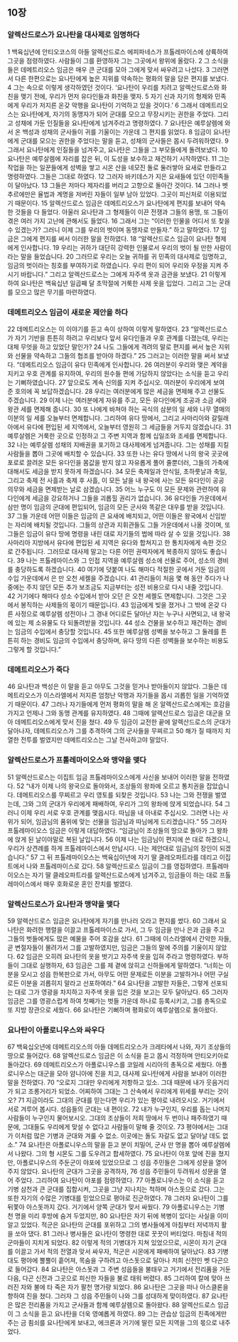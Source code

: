 ## 10장
### 알렉산드로스가 요나탄을 대사제로 임명하다
1 백육십년에 안티오코스의 아들 알렉산드로스 에피파네스가 프톨레마이스에 상륙하여 그곳을 점령하였다. 사람들이 그를 환영하자 그는 그곳에서 왕위에 올랐다.
2 그 소식을 들은 데메트리오스 임금은 매우 큰 군대를 모아 그에게 맞서 싸우려고 나섰다.
3 그러면서 다른 한편으로는 요나탄에게 높은 지위를 약속하는 평화의 말을 담은 편지를 보냈다.
4 그는 속으로 이렇게 생각하였던 것이다. ‘요나탄이 우리를 치려고 알렉산드로스와 화친을 맺기 전에, 우리가 먼저 유다인들과 화친을 맺자.
5 자기 신과 자기의 형제와 민족에게 우리가 저지른 온갖 악행을 요나탄이 기억하고 있을 것이다.’
6 그래서 데메트리오스는 요나탄에게, 자기의 동맹자가 되어 군대를 모으고 무장시키는 권한을 주었다. 그리고 성채에 가둔 인질들을 요나탄에게 넘겨주라고 명령하였다.
7 요나탄은 예루살렘에 와서 온 백성과 성채의 군사들이 귀를 기울이는 가운데 그 편지를 읽었다.
8 임금이 요나탄에게 군대를 모으는 권한을 주었다는 말을 듣고, 성채의 군사들은 몹시 두려워하였다.
9 그래서 요나탄에게 인질들을 넘겨주고, 요나탄은 그들을 그 부모들에게 돌려보냈다.
10 요나탄은 예루살렘에 자리를 잡은 뒤, 이 도성을 보수하고 재건하기 시작하였다.
11 그는 작업을 하는 일꾼들에게 성벽을 쌓고 시온 산을 네모진 돌로 둘러쌓아 요새로 만들라고 명령하였다. 그들은 그대로 하였다.
12 그러자 바키데스가 지은 요새들에 있던 이민족들이 달아났다.
13 그들은 저마다 제자리를 버리고 고향으로 돌아간 것이다.
14 그러나 벳 추르에만은 율법과 계명을 저버린 자들이 일부 남아 있었다. 그곳이 피신처로 이용되었기 때문이다.
15 알렉산드로스 임금은 데메트리오스가 요나탄에게 편지를 보내어 약속한 것들을 다 들었다. 아울러 요나탄과 그 형제들이 이끈 전쟁과 그들의 용맹, 또 그들이 겪은 여러 가지 고난에 관해서도 들었다.
16 그래서 그는 “이러한 인물을 어디서 또 찾을 수 있겠는가? 그러니 이제 그를 우리의 벗이며 동맹자로 만들자.” 하고 말하였다.
17 임금은 그에게 편지를 써서 이러한 말을 전하였다.
18 “알렉산드로스 임금이 요나탄 형제에게 인사합니다.
19 우리는 귀하가 대단히 강력한 인물로서 우리의 벗이 될 만한 사람이라는 말을 들었습니다.
20 그러므로 우리는 오늘 귀하를 귀 민족의 대사제로 임명하고, 임금의 벗이라는 칭호를 부여하기로 하였습니다. 우리 편이 되어 우리와 우정을 지켜 주시기 바랍니다.” 그리고 알렉산드로스는 그에게 자주색 옷과 금관을 보냈다.
21 이렇게 하여 요나탄은 백육십년 일곱째 달 초막절에 거룩한 사제 옷을 입었다. 그리고 그는 군대를 모으고 많은 무기를 마련하였다.
### 데메트리오스 임금이 새로운 제안을 하다
22 데메트리오스는 이 이야기를 듣고 속이 상하여 이렇게 말하였다.
23 “알렉산드로스가 자기 기반을 튼튼히 하려고 우리보다 앞서 유다인들과 우호 관계를 다졌는데, 우리는 대체 무엇을 하고 있었단 말인가?
24 나도 그들에게 격려의 말로 편지를 써서 높은 지위와 선물을 약속하고 그들의 협조를 받아야 하겠다.”
25 그러고는 이러한 말을 써서 보냈다. “데메트리오스 임금이 유다 민족에게 인사합니다.
26 여러분이 우리와 맺은 계약을 지키고 우호 관계를 유지하여, 우리의 원수들 편에 가담하지 않았다는 소식을 듣고 우리는 기뻐하였습니다.
27 앞으로도 계속 신의를 지켜 주십시오. 여러분이 우리에게 보여 준 호의에 꼭 보답하겠습니다.
28 우리는 여러분에게 많은 세금을 면제해 주고 선물도 주겠습니다.
29 이제 나는 여러분에게 자유를 주고, 모든 유다인에게 조공과 소금 세와 왕관 세를 면제해 줍니다.
30 또 나에게 바쳐야 하는 곡식의 삼분의 일 세와 나무 열매의 이분의 일 세를 오늘부터 면제합니다. 그리하여 유다 땅에서, 그리고 사마리아와 갈릴래아에서 유다에 편입된 세 지역에서, 오늘부터 영원히 그 세금들을 거두지 않겠습니다.
31 예루살렘은 거룩한 곳으로 인정하고 그 주변 지역과 함께 십일조와 조세를 면제합니다.
32 나는 예루살렘 성채의 지배권을 포기하고 대사제에게 넘겨줍니다. 그는 성채를 지킬 사람들을 뽑아 그곳에 배치할 수 있습니다.
33 또한 나는 유다 땅에서 나의 왕국 곳곳에 포로로 끌려온 모든 유다인을 몸값을 받지 않고 자유롭게 풀어 줄뿐더러, 그들의 가축에 대해서도 세금을 받지 못하게 하겠습니다.
34 모든 축제일과 안식일, 초하룻날과 축일, 그리고 축제 전 사흘과 축제 후 사흘, 이 모든 날을 내 왕국에 사는 모든 유다인이 공공 의무와 세금을 면제받는 날로 삼겠습니다.
35 어느 누구도 이 모든 문제와 관련하여 유다인에게 세금을 강요하거나 그들을 괴롭힐 권리가 없습니다.
36 유다인들 가운데에서 삼만 명이 임금의 군대에 편입되어, 임금의 모든 군사와 똑같은 대우를 받을 것입니다.
37 그들 가운데 어떤 이들은 임금의 큰 요새에 배치되고, 어떤 이들은 왕국에서 신임받는 자리에 배치될 것입니다. 그들의 상관과 지휘관들도 그들 가운데에서 나올 것이며, 또 그들은 임금이 유다 땅에 명령을 내린 대로 자기들의 법에 따라 살 수 있을 것입니다.
38 사마리아 지방에서 유다에 편입된 세 지역은 유다와 합쳐지고 한 통치자에게 속한 것으로 간주됩니다. 그러므로 대사제 말고는 다른 어떤 권력자에게 복종하지 않아도 좋습니다.
39 나는 프톨레마이스와 그 인접 지역을 예루살렘 성소에 선물로 주어, 성소의 경비를 충당하도록 하겠습니다.
40 여기에 덧붙여 나도 해마다 적절한 곳에서 거둔 임금의 수입 가운데에서 은 만 오천 세켈을 주겠습니다.
41 관리들이 처음 몇 해 동안 주다가 나중에는 주지 않던 모든 추가 보조금도 지금부터는 성전 비용으로 다시 내줄 것입니다.
42 거기에다 해마다 성소 수입에서 받아 오던 은 오천 세켈도 면제합니다. 그것은 그곳에서 봉직하는 사제들의 몫이기 때문입니다.
43 임금에게 빚을 졌거나 그 밖에 온갖 다른 사정으로 예루살렘 성전이나 그 경내 어디로든 달아난 자는 누구나 사면되고, 내 왕국에 있는 제 소유물도 다 되돌려받을 것입니다.
44 성소 건물을 보수하고 재건하는 경비는 임금의 수입에서 충당할 것입니다.
45 또한 예루살렘 성벽을 보수하고 그 둘레를 튼튼히 하는 경비도 임금의 수입에서 충당하며, 유다 땅의 다른 성벽들을 보수하는 비용도 그렇게 할 것입니다.”
### 데메트리오스가 죽다
46 요나탄과 백성은 이 말을 듣고 아무도 그것을 믿거나 받아들이지 않았다. 그들은 데메트리오스가 이스라엘에서 저지른 엄청난 악행과 자기들을 몹시 괴롭힌 일을 기억하였기 때문이다.
47 그러나 자기들에게 먼저 평화의 말을 해 온 알렉산드로스에게는 호감을 가지고 언제나 그와 동맹 관계를 유지하였다.
48 그때에 알렉산드로스 임금은 대군을 모아 데메트리오스에게 맞서 진을 쳤다.
49 두 임금이 교전한 끝에 알렉산드로스의 군대가 달아나자, 데메트리오스가 그를 추격하여 그의 군사들을 무찌르고
50 해가 질 때까지 치열한 전투를 벌였지만 데메트리오스는 그날 전사하고야 말았다.
### 알렉산드로스가 프톨레마이오스와 맹약을 맺다
51 알렉산드로스는 이집트 임금 프톨레마이오스에게 사신을 보내어 이러한 말을 전하였다.
52 “내가 이제 나의 왕국으로 돌아와서, 조상들의 왕좌에 오르고 통치권을 잡았습니다. 데메트리오스를 무찌르고 우리 영토를 되찾은 것입니다.
53 나는 그와 전쟁을 벌였는데, 그와 그의 군대가 우리에게 패배하여, 우리가 그의 왕좌에 앉게 되었습니다.
54 그러니 이제 우리 서로 우호 관계를 맺읍시다. 따님을 내 아내로 주십시오. 그러면 나는 사위가 되어, 임금님의 품위에 맞는 선물을 임금님과 따님에게 드리겠습니다.”
55 그러자 프톨레마이오스 임금은 이렇게 대답하였다. “임금님이 조상들의 땅으로 돌아가 그 왕좌에 앉게 된 날이야말로 복된 날입니다.
56 이제 나는 임금님이 편지에 쓴 대로 하겠으니, 우리가 상견례를 하게 프톨레마이스에서 만납시다. 나는 제안대로 임금님의 장인이 되겠습니다.”
57 그 뒤 프톨레마이오스는 백육십이년에 자기 딸 클레오파트라를 데리고 이집트에서 나와 프톨레마이스로 갔다.
58 알렉산드로스 임금이 그를 영접하였다. 프톨레마이오스는 자기 딸 클레오파트라를 알렉산드로스에게 넘겨주고, 임금들이 하는 대로 프톨레마이스에서 매우 호화로운 혼인 잔치를 벌였다.
### 알렉산드로스가 요나탄과 맹약을 맺다
59 알렉산드로스 임금은 요나탄에게 자기를 만나러 오라고 편지를 썼다.
60 그래서 요나탄은 화려한 행렬을 이끌고 프톨레마이스로 가서, 그 두 임금을 만나 은과 금을 주고 그들의 벗들에게도 많은 예물을 주어 호감을 샀다.
61 그때에 이스라엘에서 간악한 자들, 곧 변절자들이 몰려가서 그를 고발하였지만, 임금은 그들의 말에 주의를 기울이지 않았다.
62 임금은 오히려 요나탄의 옷을 벗기고 자주색 옷을 입혀 주라고 명령하였다. 부하들이 그대로 실행하자,
63 임금은 그를 제 곁에 앉히고 신하들에게 말하였다. “너희는 이분을 모시고 성읍 한복판으로 가서, 아무도 어떤 문제로든 이분을 고발하거나 어떤 구실로든 이분을 괴롭히지 말라고 선포하여라.”
64 요나탄을 고발한 자들은, 그렇게 선포되는 대로 그가 영광을 차지하고 자주색 옷을 입은 것을 보고는 모두 달아났다.
65 그러자 임금은 그를 영광스럽게 하여 첫째가는 벗들 가운데 하나로 등록시키고, 그를 총독으로 또 지방 장관으로 세웠다.
66 요나탄은 기뻐하며 평화로이 예루살렘으로 돌아왔다.
### 요나탄이 아폴로니우스와 싸우다
67 백육십오년에 데메트리오스의 아들 데메트리오스가 크레타에서 나와, 자기 조상들의 땅으로 들어갔다.
68 알렉산드로스 임금은 이 소식을 듣고 몹시 걱정하며 안티오키아로 돌아갔다.
69 데메트리오스가 아폴로니우스를 코일레 시리아의 총독으로 세웠다. 아폴로니우스는 대군을 모아 얌니아에 진을 치고, 대사제 요나탄에게 사람을 보내어 이러한 말을 전하였다.
70 “오로지 그대만 우리에게 저항하고 있소. 그대 때문에 내가 웃음거리가 되고 조롱거리가 되었소. 어찌하여 그대는 그 산속에서 우리에게 위세를 부리는 것이오?
71 지금이라도 그대의 군대를 믿는다면 우리가 있는 평야로 내려오시오. 거기에서 서로 겨루어 봅시다. 성읍들의 군대는 내 편이오.
72 내가 누구인지, 우리를 돕는 나머지 사람들이 누구인지 물어보시오. 그대의 조상들이 저희 땅에서 두 번이나 패주하였기 때문에, 그대들도 우리에게 맞설 수 없다고 사람들이 말해 줄 것이오.
73 평야에서는 그대가 이처럼 많은 기병과 군대와 겨룰 수 없소. 이곳에는 돌도 자갈도 없고 달아날 데도 없소.”
74 요나탄은 아폴로니우스의 말을 듣고 분이 치밀어, 군사 만 명을 뽑아 예루살렘에서 나왔다. 그의 형 시몬도 그를 도우려고 합세하였다.
75 요나탄이 야포 앞에 진을 쳤지만, 아폴로니우스의 주둔군이 야포에 있었으므로 그 성읍 주민들은 그에게 성문을 열어 주지 않았다. 요나탄의 군대가 그곳을 공격하자,
76 성읍 주민들이 두려워서 성문을 열어 주었다. 그리하여 요나탄이 야포를 점령하였다.
77 아폴로니우스는 이 소식을 듣고 기병 삼천과 큰 군대를 집합시켜, 그곳을 그냥 지나치는 척하며 아스돗으로 갔다. 그는 또한 자기의 수많은 기병대를 믿었으므로 평야로 진군하였다.
78 그러자 요나탄이 그를 뒤쫓아 아스돗까지 갔다. 거기에서 양쪽 군대가 맞서 싸웠다.
79 아폴로니우스는 기병 천 명을 미리 후방에 숨겨 두었지만,
80 요나탄은 자기 뒤에 복병이 있다는 사실을 이미 알고 있었다. 적군은 요나탄의 군대를 포위하고 그의 병사들에게 아침부터 저녁까지 활을 쏘아 댔다.
81 그러나 병사들은 요나탄이 명령한 대로 꿋꿋이 버티었다. 마침내 적의 군마들이 지치게 되었다.
82 이렇게 적의 기병대가 지쳐 있었으므로, 시몬이 자기 군대를 이끌고 가서 적의 전열과 맞서 싸우자, 적군은 시몬에게 패배하여 달아났다.
83 기병대도 평야에 뿔뿔이 흩어져, 목숨을 구하려고 아스돗으로 달아나 저희 신전인 벳 다곤으로 들어갔다.
84 요나탄은 아스돗과 그 주변 성읍들을 불태우고 거기에서 전리품을 거둔 다음, 다곤 신전과 그곳으로 피신한 자들을 불로 태워 버렸다.
85 그리하여 칼에 맞아 쓰러진 자와 불에 타 죽은 자가 팔천 명가량 되었다.
86 요나탄은 그곳을 떠나 아스클론을 향하여 진을 쳤다. 그러자 그 성읍 주민들이 나와 그를 성대하게 맞이하였다.
87 요나탄은 많은 전리품을 가지고 군사들과 함께 예루살렘으로 돌아왔다.
88 알렉산드로스 임금이 그 소식을 듣고 요나탄을 더욱 영예롭게 하였다.
89 그는 관습상 임금의 친족에게만 주는 금 죔쇠를 요나탄에게 보내고, 에크론과 거기에 딸린 모든 지역을 그의 몫으로 내주었다.
